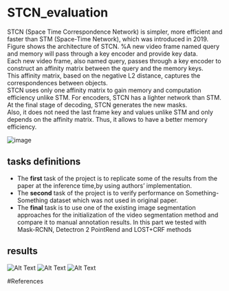 # STCN_evaluation

STCN (Space Time Correspondence Network) is simpler, more efficient and faster than STM (Space-Time Network), which was introduced in 2019. 
<br /> Figure shows the architecture of STCN. %A new video frame named query and memory will pass through a key encoder and provide key data.
<br />Each new video frame, also named query, passes through a key encoder to construct an affinity matrix between the query and the memory keys.
<br />This affinity matrix, based on the negative L2 distance, captures the correspondences between objects.
<br />STCN uses only one affinity matrix to gain memory and computation efficiency unlike STM. For encoders, STCN has a lighter network than STM.
<br />At the final stage of decoding, STCN generates the new masks. 
<br />Also, it does not need the last frame key and values unlike STM and only depends on the affinity matrix. Thus, it allows to have a better memory efficiency. 

![image](https://user-images.githubusercontent.com/80272042/151388126-7b74983e-a117-4139-9599-d62f4873f9f5.png)


## tasks definitions

* The **first** task of the project is to replicate some of the results from the paper at the inference time,by using authors’ implementation.
* The **second** task of the project is to verify performance on Something-Something dataset which was not used in original paper.
* The **final** task is to use one of the existing image segmentation approaches for the initialization of the video segmentation method and compare it to manual annotation results. In this part we tested with Mask-RCNN, Detectron 2 PointRend and LOST+CRF methods

## results
![Alt Text](https://media.giphy.com/media/lBK5lwhz1YRzakRWuk/giphy.gif)
![Alt Text](https://media.giphy.com/media/UsPALjbeJwppExZ9T6/giphy.gif)
![Alt Text](https://media.giphy.com/media/wXegPXqnkhI3ehm1Eg/giphy.gif)


#References
